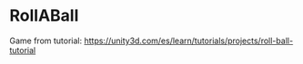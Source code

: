 # RollABall

Game from tutorial: https://unity3d.com/es/learn/tutorials/projects/roll-ball-tutorial
